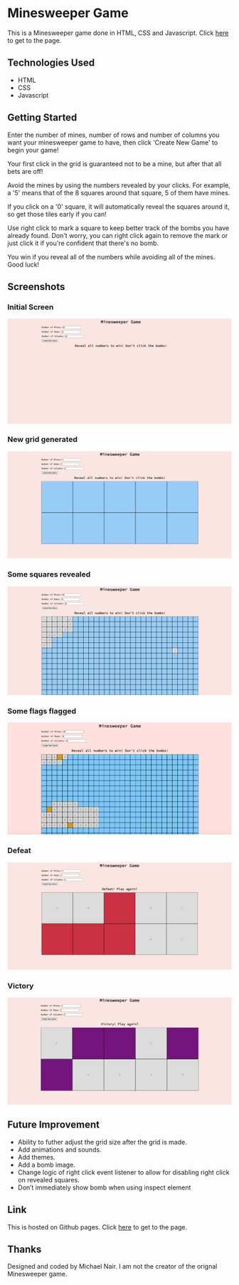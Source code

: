 # Minesweeper Game

This is a Minesweeper game done in HTML, CSS and Javascript. Click [here](https://michaelpnair.github.io/Minesweeper-Game/) to get to the page.

## Technologies Used
- HTML
- CSS
- Javascript

## Getting Started
Enter the number of mines, number of rows and number of columns you want your minesweeper game to have, then click 'Create New Game' to begin your game!

Your first click in the grid is guaranteed not to be a mine, but after that all bets are off!

Avoid the mines by using the numbers revealed by your clicks. For example, a '5' means that of the 8 squares around that square, 5 of them have mines.

If you click on a '0' square, it will automatically reveal the squares around it, so get those tiles early if you can!

Use right click to mark a square to keep better track of the bombs you have already found. Don't worry, you can right click again to remove the mark or just click it if you're confident that there's no bomb.

You win if you reveal all of the numbers while avoiding all of the mines. Good luck!

## Screenshots
### Initial Screen
![Screenshot of fresh page with no grid generated.](/screenshots/Screenshot1.png)

### New grid generated
![Screenshot of a new Minesweeper grid.](/screenshots/Screenshot2.png)

### Some squares revealed
![Screenshot of a game in progress with some squares revealed.](/screenshots/Screenshot3.png)

### Some flags flagged
![Screenshot of right click used to flag square.](/screenshots/ScreenshotRightClick.png)

### Defeat
![Screenshot of a defeat.](/screenshots/Screenshot4.png)

### Victory
![Screenshot of a victory.](/screenshots/Screenshot5.png)


## Future Improvement
- Ability to futher adjust the grid size after the grid is made.
- Add animations and sounds.
- Add themes.
- Add a bomb image.
- Change logic of right click event listener to allow for disabling right click on revealed squares.
- Don’t immediately show bomb when using inspect element

## Link
This is hosted on Github pages. Click [here](https://michaelpnair.github.io/Minesweeper-Game/) to get to the page.

## Thanks
Designed and coded by Michael Nair.
I am not the creator of the orignal Minesweeper game.
